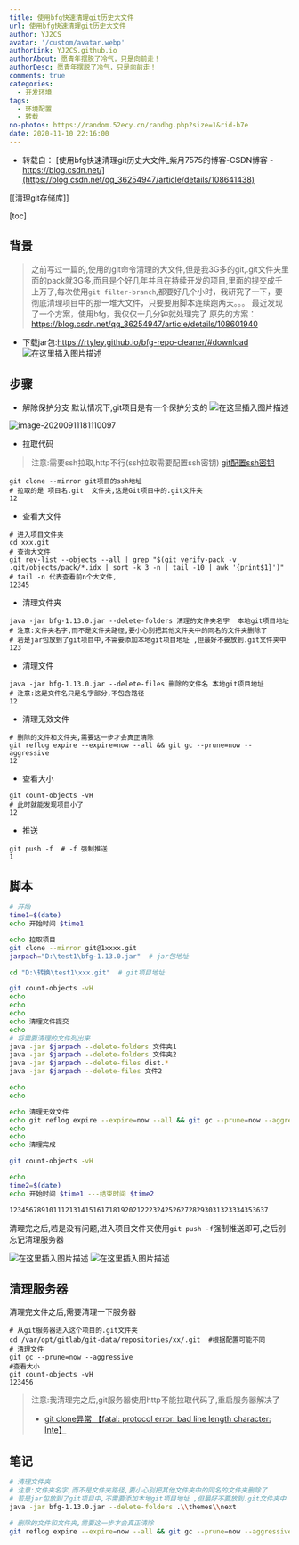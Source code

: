 ```yaml
---
title: 使用bfg快速清理git历史大文件
url: 使用bfg快速清理git历史大文件
author: YJ2CS
avatar: '/custom/avatar.webp'
authorLink: YJ2CS.github.io
authorAbout: 愿青年摆脱了冷气，只是向前走！
authorDesc: 愿青年摆脱了冷气，只是向前走！
comments: true
categories:
  - 开发环境
tags:
  - 环境配置
  - 转载
no-photos: https://random.52ecy.cn/randbg.php?size=1&rid-b7e
date: 2020-11-10 22:16:00
---
```

- 转载自： [使用bfg快速清理git历史大文件_紫月7575的博客-CSDN博客 - https://blog.csdn.net/](https://blog.csdn.net/qq_36254947/article/details/108641438)


[[清理git存储库]]

[toc]
## 背景

> 之前写过一篇的,使用的git命令清理的大文件,但是我3G多的git,.git文件夹里面的pack就3G多,而且是个好几年并且在持续开发的项目,里面的提交成千上万了,每次使用`git filter-branch`,都要好几个小时，我研究了一下，要彻底清理项目中的那一堆大文件，只要要用脚本连续跑两天。。。
> 最近发现了一个方案，使用bfg，我仅仅十几分钟就处理完了
> 原先的方案：<https://blog.csdn.net/qq_36254947/article/details/108601940>

- 下载jar包:<https://rtyley.github.io/bfg-repo-cleaner/#download>
  ![在这里插入图片描述](https://img-blog.csdnimg.cn/20200917141445172.png?x-oss-process=image/watermark,type_ZmFuZ3poZW5naGVpdGk,shadow_10,text_aHR0cHM6Ly9ibG9nLmNzZG4ubmV0L3FxXzM2MjU0OTQ3,size_16,color_FFFFFF,t_70#pic_center)

## 步骤

- 解除保护分支
  默认情况下,git项目是有一个保护分支的
  ![在这里插入图片描述](https://img-blog.csdnimg.cn/20200914084933518.png#pic_center)

![image-20200911181110097](https://img-blog.csdnimg.cn/2020091714235168.png?x-oss-process=image/watermark,type_ZmFuZ3poZW5naGVpdGk,shadow_10,text_aHR0cHM6Ly9ibG9nLmNzZG4ubmV0L3FxXzM2MjU0OTQ3,size_16,color_FFFFFF,t_70#pic_center)

- 拉取代码

> 注意:需要ssh拉取,http不行(ssh拉取需要配置ssh密钥)
> [git配置ssh密钥](https://blog.csdn.net/tao5375/article/details/81938210)

```shell
git clone --mirror git项目的ssh地址
# 拉取的是 项目名.git  文件夹,这是Git项目中的.git文件夹
12
```

- 查看大文件

```shell
# 进入项目文件夹
cd xxx.git
# 查询大文件
git rev-list --objects --all | grep "$(git verify-pack -v .git/objects/pack/*.idx | sort -k 3 -n | tail -10 | awk '{print$1}')"
# tail -n 代表查看前n个大文件,
12345
```

- 清理文件夹

```shell
java -jar bfg-1.13.0.jar --delete-folders 清理的文件夹名字  本地git项目地址
# 注意:文件夹名字,而不是文件夹路径,要小心别把其他文件夹中的同名的文件夹删除了
# 若是jar包放到了git项目中,不需要添加本地git项目地址 ,但最好不要放到.git文件夹中
123
```

- 清理文件

```shell
java -jar bfg-1.13.0.jar --delete-files 删除的文件名 本地git项目地址
# 注意:这是文件名只是名字部分,不包含路径
12
```

- 清理无效文件

```shell
# 删除的文件和文件夹,需要这一步才会真正清除
git reflog expire --expire=now --all && git gc --prune=now --aggressive
12
```

- 查看大小

```shell
git count-objects -vH
# 此时就能发现项目小了
12
```

- 推送

```shell
git push -f  # -f 强制推送
1
```

## 脚本

```bash
# 开始
time1=$(date)
echo 开始时间 $time1

echo 拉取项目
git clone --mirror git@1xxxx.git
jarpach="D:\test1\bfg-1.13.0.jar"  # jar包地址

cd "D:\转换\test1\xxx.git"  # git项目地址

git count-objects -vH
echo
echo
echo
echo 清理文件提交
echo
# 将需要清理的文件列出来
java -jar $jarpach --delete-folders 文件夹1  
java -jar $jarpach --delete-folders 文件夹2
java -jar $jarpach --delete-files dist.*
java -jar $jarpach --delete-files 文件2

echo
echo

echo 清理无效文件
echo git reflog expire --expire=now --all && git gc --prune=now --aggressive
echo
echo
echo 清理完成

git count-objects -vH

echo
time2=$(date)
echo 开始时间 $time1 ---结束时间 $time2

12345678910111213141516171819202122232425262728293031323334353637
```

清理完之后,若是没有问题,进入项目文件夹使用`git push -f`强制推送即可,之后别忘记清理服务器

![在这里插入图片描述](https://img-blog.csdnimg.cn/20200917143837950.png#pic_center)
![在这里插入图片描述](https://img-blog.csdnimg.cn/20200917143909774.png?x-oss-process=image/watermark,type_ZmFuZ3poZW5naGVpdGk,shadow_10,text_aHR0cHM6Ly9ibG9nLmNzZG4ubmV0L3FxXzM2MjU0OTQ3,size_16,color_FFFFFF,t_70#pic_center)

## 清理服务器

清理完文件之后,需要清理一下服务器

```shell
# 从git服务器进入这个项目的.git文件夹
cd /var/opt/gitlab/git-data/repositories/xx/.git  #根据配置可能不同
# 清理文件
git gc --prune=now --aggressive
#查看大小
git count-objects -vH
123456
```

> 注意:我清理完之后,git服务器使用http不能拉取代码了,重启服务器解决了
>
> - [git clone异常 【fatal: protocol error: bad line length character: Inte】](https://blog.csdn.net/qq_36254947/article/details/108641179)

## 笔记

```bash
# 清理文件夹
# 注意:文件夹名字,而不是文件夹路径,要小心别把其他文件夹中的同名的文件夹删除了
# 若是jar包放到了git项目中,不需要添加本地git项目地址 ,但最好不要放到.git文件夹中
java -jar bfg-1.13.0.jar --delete-folders .\\themes\\next

# 删除的文件和文件夹,需要这一步才会真正清除
git reflog expire --expire=now --all && git gc --prune=now --aggressive
```
